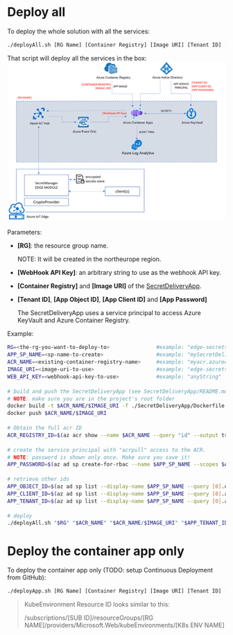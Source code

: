 # Deploy all
To deploy the whole solution with all the services:

```bash
./deployAll.sh [RG Name] [Container Registry] [Image URI] [Tenant ID] [App Object ID] [App Client ID] [App Password] [WebHook API Key to use]
```

That script will deploy all the services in the box:
![alt](../images/deployment-all.png)

Parameters:
* **[RG]**: the resource group name. 

    NOTE: It will be created in the northeurope region.

* **[WebHook API Key]**: an arbitrary string to use as the webhook API key.

* **[Container Registry]** and **[Image URI]** of the [SecretDeliveryApp](../SecretDeliveryApp). 

* **[Tenant ID]**, **[App Object ID]**, **[App Client ID]** and **[App Password]**

    The SecretDeliveryApp uses a service principal to access Azure KeyVault and Azure Container Registry. 

    
Example:
```bash
RG=<the-rg-you-want-to-deploy-to>               #example: "edge-secrets-rg"
APP_SP_NAME=<sp-name-to-create>                 #example: "mySecretDeliveryApp"
ACR_NAME=<existing-container-registry-name>     #example: "myacr.azurecr.io"
IMAGE_URI=<image-uri-to-use>                    #example: "edge-secrets/secret-delivery-app:0.0.1"
WEB_API_KEY=<webhook-api-key-to-use>            #example: "anyString"

# build and push the SecretDeliveryApp (see SecretDeliveryApp/README.md)
# NOTE: make sure you are in the project's root folder
docker build -t $ACR_NAME/$IMAGE_URI -f ./SecretDeliveryApp/Dockerfile .
docker push $ACR_NAME/$IMAGE_URI

# Obtain the full acr ID 
ACR_REGISTRY_ID=$(az acr show --name $ACR_NAME --query "id" --output tsv)

# create the service principal with "acrpull" access to the ACR.
# NOTE: password is shown only once. Make sure you save it!
APP_PASSWORD=$(az ad sp create-for-rbac --name $APP_SP_NAME --scopes $ACR_REGISTRY_ID --role acrpull --query "password" --output tsv)

# retrieve other ids
APP_OBJECT_ID=$(az ad sp list --display-name $APP_SP_NAME --query [0].objectId -o tsv)
APP_CLIENT_ID=$(az ad sp list --display-name $APP_SP_NAME --query [0].appId -o tsv)
APP_TENANT_ID=$(az ad sp list --display-name $APP_SP_NAME --query [0].appOwnerTenantId -o tsv)

# deploy
./deployAll.sh "$RG" "$ACR_NAME" "$ACR_NAME/$IMAGE_URI" "$APP_TENANT_ID" "$APP_OBJECT_ID" "$APP_CLIENT_ID" "$APP_PASSWORD" "$WEB_API_KEY"
```

# Deploy the container app only
To deploy the container app only (TODO: setup Continuous Deployment from GitHub):

```bash
./deployApp.sh [RG Name] [Container Registry] [Image URI] [Tenant ID] [App Client ID] [App Password] [WebHook API Key to use] [Azure KeyVault URL] [KubeEnvironment Resource ID]

```

> KubeEnvironment Resource ID looks similar to this:  
>
> /subscriptions/[SUB ID]/resourceGroups/[RG NAME]/providers/Microsoft.Web/kubeEnvironments/[K8s ENV NAME]

